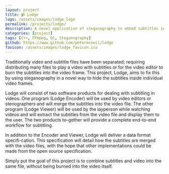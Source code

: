 ```yaml
---
layout: project
title: 📹 Lodge
logo: /assets/images/lodge_logo
permalink: /projects/lodge/
description: A novel application of steganography to embed subtitles into video frames for later extraction and display.
categories: [project]
tags: [C++, FFmpeg, Qt, Steganography]
github: https://www.github.com/petermcneil/lodge
favicon: /assets/images/lodge_favicon.ico
---
```


Traditionally video and subtitle files have been separated; requiring distributing many files to play a video with subtitles or for the video editor to burn the subtitles into the video frame. This project, Lodge, aims to fix this by using steganography in a novel way to hide the subtitles inside individual video frames.


Lodge will consist of two software products for dealing with subtitling in videos. One program (Lodge Encoder) will be used by video editors or stenographers and will merge the subtitles into the video file. The other program (Lodge Viewer) will be used by the layperson while watching videos and will extract the subtitles from the video file and display them to the user. The two products to-gether will provide a complete end-to-end workflow for subtitling. 


In addition to the Encoder and Viewer, Lodge will deliver a data format specifi-cation. This specification will detail how the subtitles are merged with the video files, with the hope that other implementations could be made from the open source specification.


Simply put the goal of this project is to combine subtitles and video into the same file, without being burned into the video itself.
